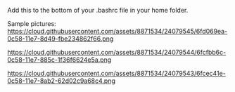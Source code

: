 Add this to the bottom of your .bashrc file in your home folder.

Sample pictures:
https://cloud.githubusercontent.com/assets/8871534/24079545/6fd069ea-0c58-11e7-8d49-fbe234862f66.png

https://cloud.githubusercontent.com/assets/8871534/24079544/6fcfbb6c-0c58-11e7-885c-1f36f6624e5a.png

https://cloud.githubusercontent.com/assets/8871534/24079543/6fcec41e-0c58-11e7-8ab2-62d02c9a68c4.png

